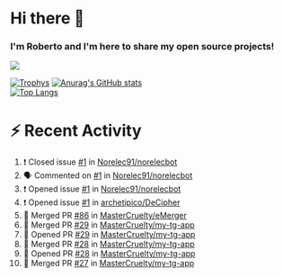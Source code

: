 # Hi there 👋
### I'm Roberto and I'm here to share my open source projects!

<img src="https://komarev.com/ghpvc/?username=mastercruelty&label=Profile views&color=0e75b6"><br>

[![Trophys](https://github-profile-trophy.vercel.app/?username=mastercruelty)](https://github.com/ryo-ma/github-profile-trophy)
[![Anurag's GitHub stats](https://github-readme-stats.vercel.app/api?username=mastercruelty&show_icons=true&theme=tokyonight)](https://github.com/anuraghazra/github-readme-stats)<br>
[![Top Langs](https://github-readme-stats.vercel.app/api/top-langs/?username=mastercruelty&exclude_repo=Alarm-project&layout=compact&theme=tokyonight)](https://github.com/anuraghazra/github-readme-stats)

# :zap: Recent Activity
<!--START_SECTION:activity-->
1. ❗️ Closed issue [#1](https://github.com/Norelec91/norelecbot/issues/1) in [Norelec91/norelecbot](https://github.com/Norelec91/norelecbot)
2. 🗣 Commented on [#1](https://github.com/Norelec91/norelecbot/issues/1) in [Norelec91/norelecbot](https://github.com/Norelec91/norelecbot)
3. ❗️ Opened issue [#1](https://github.com/Norelec91/norelecbot/issues/1) in [Norelec91/norelecbot](https://github.com/Norelec91/norelecbot)
4. ❗️ Opened issue [#1](https://github.com/archetipico/DeCipher/issues/1) in [archetipico/DeCipher](https://github.com/archetipico/DeCipher)
5. 🎉 Merged PR [#86](https://github.com/MasterCruelty/eMerger/pull/86) in [MasterCruelty/eMerger](https://github.com/MasterCruelty/eMerger)
6. 🎉 Merged PR [#29](https://github.com/MasterCruelty/my-tg-app/pull/29) in [MasterCruelty/my-tg-app](https://github.com/MasterCruelty/my-tg-app)
7. 💪 Opened PR [#29](https://github.com/MasterCruelty/my-tg-app/pull/29) in [MasterCruelty/my-tg-app](https://github.com/MasterCruelty/my-tg-app)
8. 🎉 Merged PR [#28](https://github.com/MasterCruelty/my-tg-app/pull/28) in [MasterCruelty/my-tg-app](https://github.com/MasterCruelty/my-tg-app)
9. 💪 Opened PR [#28](https://github.com/MasterCruelty/my-tg-app/pull/28) in [MasterCruelty/my-tg-app](https://github.com/MasterCruelty/my-tg-app)
10. 🎉 Merged PR [#27](https://github.com/MasterCruelty/my-tg-app/pull/27) in [MasterCruelty/my-tg-app](https://github.com/MasterCruelty/my-tg-app)
<!--END_SECTION:activity-->
